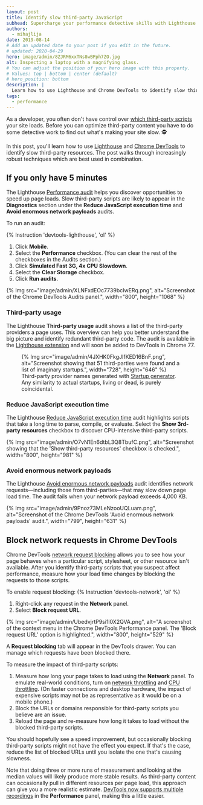 ```yaml
---
layout: post
title: Identify slow third-party JavaScript
subhead: Supercharge your performance detective skills with Lighthouse and Chrome DevTools.
authors:
  - mihajlija
date: 2019-08-14
# Add an updated date to your post if you edit in the future.
# updated: 2020-04-29
hero: image/admin/8ZJRM6xxTNs8wBPph7ZO.jpg
alt: Inspecting a laptop with a magnifying glass.
# You can adjust the position of your hero image with this property.
# Values: top | bottom | center (default)
# hero_position: bottom
description: |
  Learn how to use Lighthouse and Chrome DevTools to identify slow third-party resources.
tags:
  - performance
---
```


As a developer, you often don't have control over [which third-party scripts](/third-party-javascript/#network) your site loads. Before you can optimize third-party content you have to do some detective work to find out what's making your site slow. 🕵️

In this post, you'll learn how to use [Lighthouse](https://developer.chrome.com/docs/lighthouse/overview/) and [Chrome DevTools](https://developer.chrome.com/docs/devtools/) to identify slow third-party resources. The post walks through increasingly robust techniques which are best used in combination.

## If you only have 5 minutes

The Lighthouse [Performance audit](https://developer.chrome.com/docs/lighthouse/performance/) helps you discover opportunities to speed up page loads. Slow third-party scripts are likely to appear in the **Diagnostics** section under the **Reduce JavaScript execution time** and **Avoid enormous network payloads** audits.

To run an audit:

{% Instruction 'devtools-lighthouse', 'ol' %}
1. Click **Mobile**.
1. Select the **Performance** checkbox. (You can clear the rest of the checkboxes in the Audits section.)
1. Click **Simulated Fast 3G, 4x CPU Slowdown**.
1. Select the **Clear Storage** checkbox.
1. Click **Run audits**.

{% Img src="image/admin/XLNFxdEOc7739bcIwERq.png", alt="Screenshot of the Chrome DevTools Audits panel.", width="800", height="1068" %}

### Third-party usage

The Lighthouse **Third-party usage** audit shows a list of the third-party providers a page uses. This overview can help you better understand the big picture and identify redundant third-party code. The audit is available in the [Lighthouse extension](https://chrome.google.com/webstore/detail/lighthouse/blipmdconlkpinefehnmjammfjpmpbjk?hl=en) and will soon be added to DevTools in Chrome 77.

<figure>
  {% Img src="image/admin/4JXHK0FkgJIfKED16BnF.png", alt="Screenshot showing that 51 third-parties were found and a list of imaginary startups.", width="728", height="646" %}
  <figcaption>
  Third-party provider names generated with <a href="http://tiffzhang.com/startup/?s=641553836036">Startup generator</a>. Any similarity to actual startups, living or dead, is purely coincidental.
  </figcaption>
</figure>

### Reduce JavaScript execution time

The Lighthouse [Reduce JavaScript execution time](https://developer.chrome.com/docs/lighthouse/performance/bootup-time/) audit highlights scripts that take a long time to parse, compile, or evaluate. Select the **Show 3rd-party resources** checkbox to discover CPU-intensive third-party scripts.

{% Img src="image/admin/O7vN1En6dtbL3Q8TbufC.png", alt="Screenshot showing that the 'Show third-party resources' checkbox is checked.", width="800", height="981" %}

### Avoid enormous network payloads

The Lighthouse [Avoid enormous network payloads](https://developer.chrome.com/docs/lighthouse/performance/total-byte-weight/) audit identifies network requests—including those from third-parties—that may slow down page load time. The audit fails when your network payload exceeds 4,000 KB.

{% Img src="image/admin/9Pnoz73MLeNzooUQLuam.png", alt="Screenshot of the Chrome DevTools 'Avoid enormous network payloads' audit.", width="799", height="631" %}

## Block network requests in Chrome DevTools

Chrome DevTools [network request blocking](https://developer.chrome.com/docs/devtools/network/#block) allows you to see how your page behaves when a particular script, stylesheet, or other resource isn't available. After you identify third-party scripts that you suspect affect performance, measure how your load time changes by blocking the requests to those scripts.

To enable request blocking:
{% Instruction 'devtools-network', 'ol' %}
1. Right-click any request in the **Network** panel.
1. Select **Block request URL**.

{% Img src="image/admin/UbedvjrtP9si1l0X2QVA.png", alt="A screenshot of the context menu in the Chrome DevTools Performance panel. The 'Block request URL' option is highlighted.", width="800", height="529" %}

A **Request blocking** tab will appear in the DevTools drawer. You can manage which requests have been blocked there.

To measure the impact of third-party scripts:
1. Measure how long your page takes to load using the **Network** panel. To emulate real-world conditions, turn on [network throttling](https://developer.chrome.com/docs/devtools/network/#throttle) and [CPU throttling](https://developer.chrome.com/blog/new-in-devtools-61/#throttling). (On faster connections and desktop hardware, the impact of expensive scripts may not be as representative as it would be on a mobile phone.)
1. Block the URLs or domains responsible for third-party scripts you believe are an issue.
1. Reload the page and re-measure how long it takes to load without the blocked third-party scripts.

You should hopefully see a speed improvement, but occasionally blocking third-party scripts might not have the effect you expect. If that's the case, reduce the list of blocked URLs until you isolate the one that's causing slowness.

Note that doing three or more runs of measurement and looking at the median values will likely produce more stable results. As third-party content can occasionally pull in different resources per page load, this approach can give you a more realistic estimate. [DevTools now supports multiple recordings](https://twitter.com/ChromeDevTools/status/963820146388221952) in the **Performance** panel, making this a little easier.
